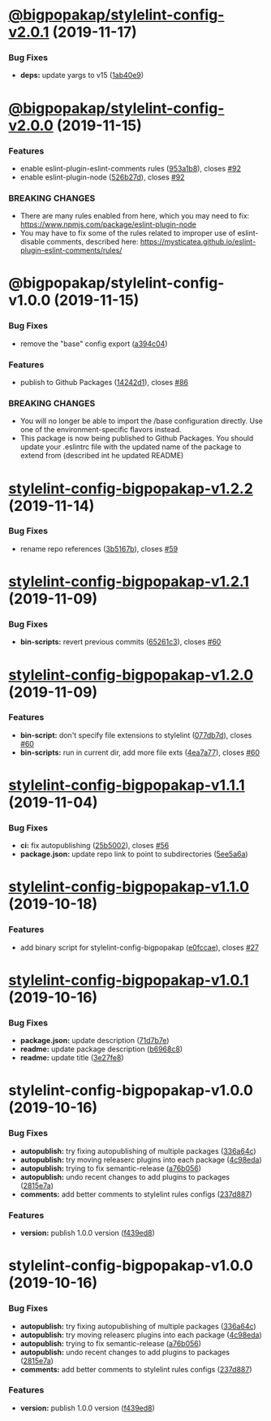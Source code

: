 # [@bigpopakap/stylelint-config-v2.0.1](https://github.com/bigpopakap/shared-node-tools/compare/v2.0.0-@bigpopakap/stylelint-config...v2.0.1-@bigpopakap/stylelint-config) (2019-11-17)


### Bug Fixes

* **deps:** update yargs to v15 ([1ab40e9](https://github.com/bigpopakap/shared-node-tools/commit/1ab40e94f2cbe0f2f5446f85be8e3f2d362573b8))

# [@bigpopakap/stylelint-config-v2.0.0](https://github.com/bigpopakap/shared-node-tools/compare/v1.0.0-@bigpopakap/stylelint-config...v2.0.0-@bigpopakap/stylelint-config) (2019-11-15)


### Features

* enable eslint-plugin-eslint-comments rules ([953a1b8](https://github.com/bigpopakap/shared-node-tools/commit/953a1b8d5a280b4979a248abf62528f50f579fcb)), closes [#92](https://github.com/bigpopakap/shared-node-tools/issues/92)
* enable eslint-plugin-node ([526b27d](https://github.com/bigpopakap/shared-node-tools/commit/526b27d92176414a9024b2d715b75c108f1b366f)), closes [#92](https://github.com/bigpopakap/shared-node-tools/issues/92)


### BREAKING CHANGES

* There are many rules enabled from here, which you may need to fix:
https://www.npmjs.com/package/eslint-plugin-node
* You may have to fix some of the rules related to improper use of eslint-disable
comments, described here: https://mysticatea.github.io/eslint-plugin-eslint-comments/rules/

# @bigpopakap/stylelint-config-v1.0.0 (2019-11-15)


### Bug Fixes

* remove the "base" config export ([a394c04](https://github.com/bigpopakap/shared-node-tools/commit/a394c04c57d170d7335307e8184220c8324dd6b6))


### Features

* publish to Github Packages ([14242d1](https://github.com/bigpopakap/shared-node-tools/commit/14242d1dcdd4e17571cd80713979e971dd855389)), closes [#86](https://github.com/bigpopakap/shared-node-tools/issues/86)


### BREAKING CHANGES

* You will no longer be able to import the /base configuration directly. Use one of
the environment-specific flavors instead.
* This package is now being published to Github Packages. You should update your
.eslintrc file with the updated name of the package to extend from (described int he updated README)

# [stylelint-config-bigpopakap-v1.2.2](https://github.com/bigpopakap/shared-node-tools/compare/v1.2.1-stylelint-config-bigpopakap...v1.2.2-stylelint-config-bigpopakap) (2019-11-14)


### Bug Fixes

* rename repo references ([3b5167b](https://github.com/bigpopakap/shared-node-tools/commit/3b5167be93b0908387009e3423191267d95c6860)), closes [#59](https://github.com/bigpopakap/shared-node-tools/issues/59)

# [stylelint-config-bigpopakap-v1.2.1](https://github.com/bigpopakap/shared-node-tools/compare/v1.2.0-stylelint-config-bigpopakap...v1.2.1-stylelint-config-bigpopakap) (2019-11-09)


### Bug Fixes

* **bin-scripts:** revert previous commits ([65261c3](https://github.com/bigpopakap/shared-node-tools/commit/65261c350e4886a39ba35092ea561ff233e383e5)), closes [#60](https://github.com/bigpopakap/shared-node-tools/issues/60)

# [stylelint-config-bigpopakap-v1.2.0](https://github.com/bigpopakap/shared-node-tools/compare/v1.1.1-stylelint-config-bigpopakap...v1.2.0-stylelint-config-bigpopakap) (2019-11-09)


### Features

* **bin-script:** don't specify file extensions to stylelint ([077db7d](https://github.com/bigpopakap/shared-node-tools/commit/077db7dd59dcddea9ec3068aad26bacb98f47179)), closes [#60](https://github.com/bigpopakap/shared-node-tools/issues/60)
* **bin-scripts:** run in current dir, add more file exts ([4ea7a77](https://github.com/bigpopakap/shared-node-tools/commit/4ea7a775d42305def5db43e91adaf7b73f640759)), closes [#60](https://github.com/bigpopakap/shared-node-tools/issues/60)

# [stylelint-config-bigpopakap-v1.1.1](https://github.com/bigpopakap/shared-node-tools/compare/v1.1.0-stylelint-config-bigpopakap...v1.1.1-stylelint-config-bigpopakap) (2019-11-04)


### Bug Fixes

* **ci:** fix autopublishing ([25b5002](https://github.com/bigpopakap/shared-node-tools/commit/25b50021f284aaae64579632a02fe26815d6b49a)), closes [#56](https://github.com/bigpopakap/shared-node-tools/issues/56)
* **package.json:** update repo link to point to subdirectories ([5ee5a6a](https://github.com/bigpopakap/shared-node-tools/commit/5ee5a6acad3345ab6d3f108a45e3f3ba2d844f49))

# [stylelint-config-bigpopakap-v1.1.0](https://github.com/bigpopakap/shared-node-tools/compare/v1.0.1-stylelint-config-bigpopakap...v1.1.0-stylelint-config-bigpopakap) (2019-10-18)


### Features

* add binary script for stylelint-config-bigpopakap ([e0fccae](https://github.com/bigpopakap/shared-node-tools/commit/e0fccae77194d2062673118d8b70c2f8bbe70a6d)), closes [#27](https://github.com/bigpopakap/shared-node-tools/issues/27)

# [stylelint-config-bigpopakap-v1.0.1](https://github.com/bigpopakap/shared-node-tools/compare/v1.0.0-stylelint-config-bigpopakap...v1.0.1-stylelint-config-bigpopakap) (2019-10-16)


### Bug Fixes

* **package.json:** update description ([71d7b7e](https://github.com/bigpopakap/shared-node-tools/commit/71d7b7e0acf5be7b49a64c53616d634dc157f056))
* **readme:** update package description ([b6968c8](https://github.com/bigpopakap/shared-node-tools/commit/b6968c8f603420720dea88037048677faf169073))
* **readme:** update title ([3e27fe8](https://github.com/bigpopakap/shared-node-tools/commit/3e27fe8b5309b70839954453a314ff0636fb2b9b))

# stylelint-config-bigpopakap-v1.0.0 (2019-10-16)


### Bug Fixes

* **autopublish:** try fixing autopublishing of multiple packages ([336a64c](https://github.com/bigpopakap/shared-node-tools/commit/336a64ce5946173ad9b251c8c5d0423f263f1fba))
* **autopublish:** try moving releaserc plugins into each package ([4c98eda](https://github.com/bigpopakap/shared-node-tools/commit/4c98edadfa18f51780d80bab2da772b3ca2c11f5))
* **autopublish:** trying to fix semantic-release ([a76b056](https://github.com/bigpopakap/shared-node-tools/commit/a76b056eb31129208e6a193dc4bdcdb9b490eb93))
* **autopublish:** undo recent changes to add plugins to packages ([2815e7a](https://github.com/bigpopakap/shared-node-tools/commit/2815e7a82fc17dc4d07c33a709ab9d92d258d2f3))
* **comments:** add better comments to stylelint rules configs ([237d887](https://github.com/bigpopakap/shared-node-tools/commit/237d887675dde74506594807c2de804fcfd92a39))


### Features

* **version:** publish 1.0.0 version ([f439ed8](https://github.com/bigpopakap/shared-node-tools/commit/f439ed8d2b1cb53237f5918b0507e0920f518e6f))

# stylelint-config-bigpopakap-v1.0.0 (2019-10-16)


### Bug Fixes

* **autopublish:** try fixing autopublishing of multiple packages ([336a64c](https://github.com/bigpopakap/shared-node-tools/commit/336a64ce5946173ad9b251c8c5d0423f263f1fba))
* **autopublish:** try moving releaserc plugins into each package ([4c98eda](https://github.com/bigpopakap/shared-node-tools/commit/4c98edadfa18f51780d80bab2da772b3ca2c11f5))
* **autopublish:** trying to fix semantic-release ([a76b056](https://github.com/bigpopakap/shared-node-tools/commit/a76b056eb31129208e6a193dc4bdcdb9b490eb93))
* **autopublish:** undo recent changes to add plugins to packages ([2815e7a](https://github.com/bigpopakap/shared-node-tools/commit/2815e7a82fc17dc4d07c33a709ab9d92d258d2f3))
* **comments:** add better comments to stylelint rules configs ([237d887](https://github.com/bigpopakap/shared-node-tools/commit/237d887675dde74506594807c2de804fcfd92a39))


### Features

* **version:** publish 1.0.0 version ([f439ed8](https://github.com/bigpopakap/shared-node-tools/commit/f439ed8d2b1cb53237f5918b0507e0920f518e6f))
